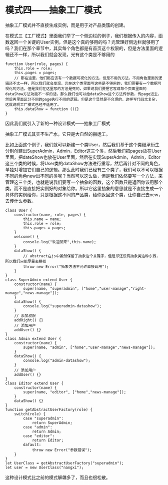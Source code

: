 # 模式四——抽象工厂模式

抽象工厂模式并不直接生成实例，而是用于对产品类簇的创建。

在模式三【工厂模式】里面我们举了一个侧边栏的例子，我们根据传入的内容，函数返回一个关键的User实例，但是这个真的够用的吗？光管理好侧边栏就够用了吗？我们在那个章节中，其实每个角色都是有首页这个权限的，但是方法里面的逻辑还不一样，所以我们就会发现，光有这个类是不够用的

```
function User(role, pages) {
	this.role = role;
	this.pages = pages;
	// 那在这里，他们都应该有一个数据可视化的方法，但是不用的方法，不用角色里面的逻辑还不太一样，所以我们就会发现，光在这个类里面写这些是不够用的，我们需要有一个数据可视化的方法，但是我们在这里写的方法是死的，如果说我们要把它写成每个页面里面的dataShow方法功能不一样的话，那么我们也可以给dataShow这个方法传参数，传page进去，然后再里面区分不同的page执行不同的逻辑。但是这个显然是不合理的，这样写代码太复杂，这就说明工厂模式已经不适用了。
	this.dataShow = function (){}
}
```

因此我们就引入了新的一种设计模式——抽象工厂模式

抽象工厂模式其实不生产水，它只是大自然的搬运工。

比如上面这个例子，我们就可以新建一个类User，然后我们基于这个类继承衍生分别创建出SuperAdmin，Admin，Editor这三个类，然后我们把pages放在User里面，把dateShow也放在User里面，然后在实现SuperAdmin，Admin，Editor这三个类的时候，将User类的dataShow方法进行重写，然后再针对不同的角色，单独对增加它们自己的逻辑。那么此时我们已经有三个类了，我们可以不可以根据不同的角色new出不同的类呢？当然可以这么做，但是我们依然要写一个方法，来管理这三个类，也就是说我们要写一个抽象的函数，这个函数只是返回你该用那个类，而不是直接把实例好的对象给你。所以它这里抽象的意思就是不直接生成一个具体的实例给你，只是根据这不同的产品类，给你返回这个类，让你自己去new，去传什么参数。

```
class User {
	constructor(name, role, pages) {
		this.name = name;
		this.role = role;
		this.pages = pages;
	}
	welcome() {
		console.log("欢迎回来",this.name);
	}
	dataShow() {
		// abstract在js中虽然保留了抽象这个关键字，但是却还没有抽象类这种东西，所以我们只能尽量去模拟
		throw new Error("抽象方法不允许直接调用");
	}
}
class SuperAdmin extend User {
	constructor(name) {
		super(name, "superadmin", ["home","user-manage","right-manage","news-manage"]);
	}
	dataShow() {
		console.log("superadmin-datashow");
	}
	// 添加权限
	addRight() {}
	// 添加用户
	addUser() {}
}
class Admin extend User {
	constructor(name) {
		super(name, "admin", ["home","user-manage","news-manage"]);
	}
	dataShow() {
		console.log("admin-datashow");
	}
	// 添加用户
	addUser() {}
}
class Editor extend User {
	constructor(name) {
		super(name, "editor", ["home","news-manage"]);
	}
	dataShow() {}
}
function getAbstractUserFactory(role) {
	switch(role) {
		case "superadmin":
			return SuperAdmin;
		case "admin":
			return Admin;
		case "editor":
			return Editor;
		dafault:
			throw new Error("参数错误");
	}
}
let UserClass = getAbstractUserFactory("superadmin");
let user = new UserClass("nangxi");
```

这种设计模式比之前的模式解耦多了，而且也很松散。